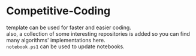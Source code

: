 # Competitive-Coding
template can be used for faster and easier coding.  
also, a collection of some interesting repositories is added so you can find many algorithms' implementations here.  
`notebook.ps1` can be used to update notebooks.
